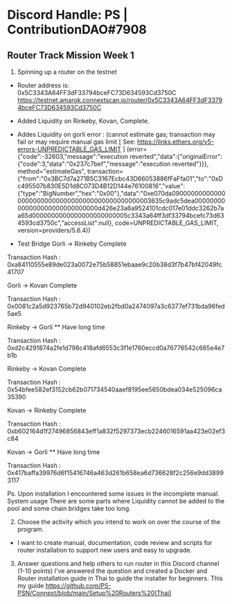 # Discord Handle: PS | ContributionDAO#7908

## Router Track Mission Week 1

1) Spinning up a router on the testnet

- Router address is: 0x5C3343A64FF3dF33794bceFC73D634593Cd3750C
https://testnet.amarok.connextscan.io/router/0x5C3343A64FF3dF33794bceFC73D634593Cd3750C
- Added Liquidity on Rinkeby, Kovan, Complete.
- Addes Liquidity on gorli error : (cannot estimate gas; transaction may fail or may require manual gas limit [ See: https://links.ethers.org/v5-errors-UNPREDICTABLE_GAS_LIMIT ] (error={"code":-32603,"message":"execution reverted","data":{"originalError":{"code":3,"data":"0x237c7bef","message":"execution reverted"}}}, method="estimateGas", transaction={"from":"0x3BC7d7a271B5C3167Ecbc43D66053886fFaFfa01","to":"0xDc495507b830E5D1d8C073D4B12D144e76100816","value":{"type":"BigNumber","hex":"0x00"},"data":"0xe070da0900000000000000000000000000000000000000000000003635c9adc5dea00000000000000000000000000000d426e23a6a9524101cdc017e01ddc3262b7aa65d0000000000000000000000005c3343a64ff3df33794bcefc73d634593cd3750c","accessList":null}, code=UNPREDICTABLE_GAS_LIMIT, version=providers/5.6.4))

- Test Bridge 
Gorli -> Rinkeby Complete

Transaction Hash : 0xa84110555e89de023a0072e75b58851ebaae9c20b38d3f7b47bf42049fc41707

Gorli -> Kovan Complete

Transaction Hash : 0x0081c2a5d923765b72d940102eb2fbd0a2474097a3c6377ef731bda96fed5ae5

Rinkeby -> Gorli ** Have long time

Transaction Hash : 0xd2c4291874a2fe1d798c418afd6553c3f1e1760eccd0a76776542c665e4e7b1b

Rinkeby -> Kovan Complete

Transaction Hash : 0x54bfee582ef3152cb62b071734540aaef8195ee5650bdea034e525096ca35390

Kovan -> Rinkeby Complete

Transaction Hash : 0xb602164d1f27496856843eff1a832f5297373ecb2246016591aa423e02ef3c84

Kovan -> Gorli ** Have long time

Transaction Hash : 0x417baffa39976d6f15416746a463d261b658ea6d736628f2c256e9dd38993117

Ps. Upon installation I encountered some issues in the incomplete manual.
System usage There are some parts where Liquidity cannot be added to the pool
and some chain bridges take too long.

2) Choose the activity which you intend to work on over the course of the program.
- I want to create manual, documentation, code review and scripts for router installation to support new users and easy to upgrade.

3) Answer questions and help others to run router in this Discord channel (1-10 points)
I've answered the question and created a Docker and Router installation guide in Thai to guide the installer for beginners. This my guide
https://github.com/PS-PSN/Connext/blob/main/Setup%20Routers%20(Thai)
